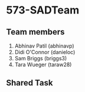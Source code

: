 # 573-SADTeam

## Team members
  1. Abhinav Patil (abhinavp)
  1. Didi O'Connor (danieloc)
  1. Sam Briggs (briggs3)
  1. Tara Wueger (taraw28)

## Shared Task

